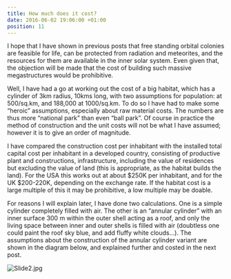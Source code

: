 ```yaml
---
title: How much does it cost?
date: 2016-06-02 19:06:00 +01:00
position: 11
---
```


I hope that I have shown in previous posts that free standing orbital colonies are feasible for life, can be protected from radiation and meteorites, and the resources for them are available in the inner solar system. Even given that, the objection will be made that the cost of building such massive megastructures would be prohibitive.

Well, I have had a go at working out the cost of a big habitat, which has a cylinder of 3km radius, 10kms long, with two assumptions for population: at 500/sq.km, and 188,000 at 1000/sq.km. To do so I have had to make some “heroic” assumptions, especially about raw material costs. The numbers are thus more “national park” than even “ball park”. Of course in practice the method of construction and the unit costs will not be what I have assumed; however it is to give an order of magnitude. 

I have compared the construction cost per inhabitant with the installed total capital cost per inhabitant in a developed country, consisting of productive plant and constructions, infrastructure, including the value of residences but excluding the value of land (this is appropriate, as the habitat builds the land). For the USA this works out at about $250K per inhabitant, and for the UK $200-220K, depending on the exchange rate. If the habitat cost is a large multiple of this it may be prohibitive, a low multiple may be doable.

For reasons I will explain later, I have done two calculations. One is a simple cylinder completely filled with air. The other is an “annular cylinder” with an inner surface 300 m within the outer shell acting as a roof, and only the living space between inner and outer shells is filled with air (doubtless one could paint the roof sky blue, and add fluffy white clouds…). The assumptions about the construction of the annular cylinder variant are shown in the diagram below, and explained further and costed in the next post.

![Slide2.jpg](/uploads/Slide2.jpg)
